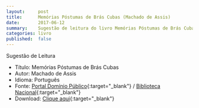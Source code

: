 ```yaml
---
layout:     post
title:      Memórias Póstumas de Brás Cubas (Machado de Assis)
date:       2017-06-12
summary:    Sugestão de leitura do livro Memórias Póstumas de Brás Cubas de Machado de Assis.
categories: livro
published:  false
---
```


Sugestão de Leitura

* Título: Memórias Póstumas de Brás Cubas
* Autor: Machado de Assis
* Idioma: Português
* Fonte: [Portal Domínio Público][PDP]{:target="_blank"} <i class="fa fa-external-link" aria-hidden="true"></i> / [Biblioteca Nacional][BN]{:target="_blank"} <i class="fa fa-external-link" aria-hidden="true"></i>
* Download: [Clique aqui][DOWNLOAD]{:target="_blank"} <i class="fa fa-external-link" aria-hidden="true"></i>

[DOWNLOAD]: http://www.dominiopublico.gov.br/pesquisa/DetalheObraForm.do?select_action=&co_obra=2038
[PDP]: http://www.dominiopublico.gov.br
[BN]: https://www.bn.gov.br/
